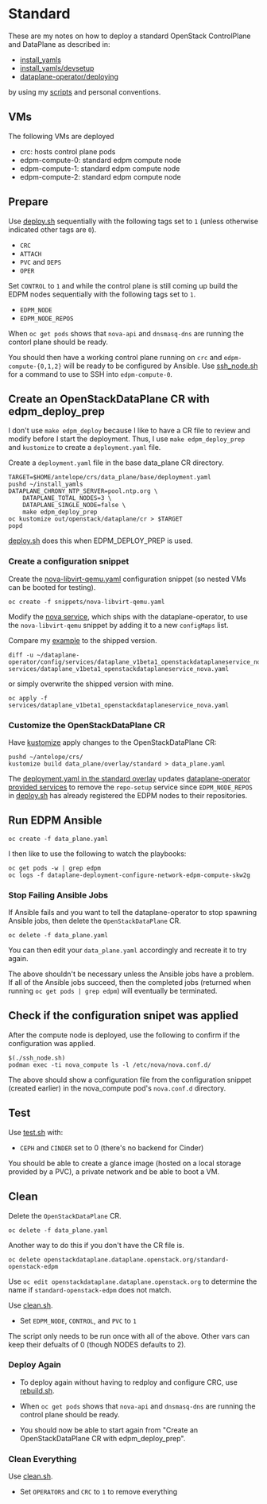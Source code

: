 # Standard

These are my notes on how to deploy a standard OpenStack ControlPlane
and DataPlane as described in:

- [install_yamls](https://github.com/openstack-k8s-operators/install_yamls/tree/main#deploy-dev-env-using-crc-edpm-nodes-with-isolated-networks)
- [install_yamls/devsetup](https://github.com/openstack-k8s-operators/install_yamls/tree/main/devsetup)
- [dataplane-operator/deploying](https://openstack-k8s-operators.github.io/dataplane-operator/deploying/)

by using my [scripts](../scripts) and personal conventions.

## VMs

The following VMs are deployed

- crc: hosts control plane pods
- edpm-compute-0: standard edpm compute node
- edpm-compute-1: standard edpm compute node
- edpm-compute-2: standard edpm compute node

## Prepare

Use [deploy.sh](../scripts/deploy.sh) sequentially with the following
tags set to `1` (unless otherwise indicated other tags are `0`).

- `CRC`
- `ATTACH`
- `PVC` and `DEPS`
- `OPER`

Set `CONTROL` to `1` and while the control plane is still coming up
build the EDPM nodes sequentially with the following tags set to `1`.

- `EDPM_NODE`
- `EDPM_NODE_REPOS`

When `oc get pods` shows that `nova-api` and `dnsmasq-dns` are running
the contorl plane should be ready.

You should then have a working control plane running on `crc`
and `edpm-compute-{0,1,2}` will be ready to be configured by Ansible.
Use [ssh_node.sh](../scripts/ssh_node.sh) for a command to use
to SSH into `edpm-compute-0`.

## Create an OpenStackDataPlane CR with edpm_deploy_prep

I don't use `make edpm_deploy` because I like to have a CR file to
review and modify before I start the deployment. Thus, I use `make
edpm_deploy_prep` and `kustomize` to create a `deployment.yaml` file.

Create a `deployment.yaml` file in the base data_plane CR directory.
```
TARGET=$HOME/antelope/crs/data_plane/base/deployment.yaml
pushd ~/install_yamls
DATAPLANE_CHRONY_NTP_SERVER=pool.ntp.org \
    DATAPLANE_TOTAL_NODES=3 \
    DATAPLANE_SINGLE_NODE=false \
    make edpm_deploy_prep
oc kustomize out/openstack/dataplane/cr > $TARGET
popd
```

[deploy.sh](../scripts/deploy.sh) does this when EDPM_DEPLOY_PREP is used.

### Create a configuration snippet

Create the
[nova-libvirt-qemu.yaml](../crs/snippets/nova-libvirt-qemu.yaml)
configuration snippet (so nested VMs can be booted for testing).
```
oc create -f snippets/nova-libvirt-qemu.yaml
```
Modify the [nova service](https://github.com/openstack-k8s-operators/dataplane-operator/blob/main/config/services/dataplane_v1beta1_openstackdataplaneservice_nova.yaml),
which ships with the dataplane-operator, to use the `nova-libvirt-qemu`
snippet by adding it to a new `configMaps` list.

Compare my [example](../crs/services/dataplane_v1beta1_openstackdataplaneservice_nova.yaml)
to the shipped version.
```
diff -u ~/dataplane-operator/config/services/dataplane_v1beta1_openstackdataplaneservice_nova.yaml services/dataplane_v1beta1_openstackdataplaneservice_nova.yaml
```
or simply overwrite the shipped version with mine.
```
oc apply -f services/dataplane_v1beta1_openstackdataplaneservice_nova.yaml
```

### Customize the OpenStackDataPlane CR

Have [kustomize](https://kustomize.io/) apply changes to the
OpenStackDataPlane CR:
```
pushd ~/antelope/crs/
kustomize build data_plane/overlay/standard > data_plane.yaml
```
The
[deployment.yaml in the standard overlay](../crs/data_plane/overlay/standard/deployment.yaml)
updates [dataplane-operator provided services](https://openstack-k8s-operators.github.io/dataplane-operator/composable_services/#dataplane-operator-provided-services) to remove the `repo-setup` service since `EDPM_NODE_REPOS` in [deploy.sh](../scripts/deploy.sh) has already registered the EDPM nodes to their repositories.

## Run EDPM Ansible
```
oc create -f data_plane.yaml
```
I then like to use the following to watch the playbooks:
```
oc get pods -w | grep edpm
oc logs -f dataplane-deployment-configure-network-edpm-compute-skw2g
```

### Stop Failing Ansible Jobs

If Ansible fails and you want to tell the dataplane-operator to stop
spawning Ansible jobs, then delete the `OpenStackDataPlane` CR.
```
oc delete -f data_plane.yaml
```
You can then edit your `data_plane.yaml` accordingly and recreate it to
try again.

The above shouldn't be necessary unless the Ansible jobs have a
problem. If all of the Ansible jobs succeed, then the completed
jobs (returned when running `oc get pods | grep edpm`) will eventually
be terminated.

## Check if the configuration snipet was applied

After the compute node is deployed, use the following to confirm if
the configuration was applied.
```
$(./ssh_node.sh)
podman exec -ti nova_compute ls -l /etc/nova/nova.conf.d/
```
The above should show a configuration file from the configuration
snippet (created earlier) in the nova_compute pod's `nova.conf.d`
directory.

## Test

Use [test.sh](../scripts/test.sh) with:

- `CEPH` and `CINDER` set to 0 (there's no backend for Cinder)

You should be able to create a glance image (hosted on a local storage
provided by a PVC), a private network and be able to boot a VM.

## Clean

Delete the `OpenStackDataPlane` CR.
```
oc delete -f data_plane.yaml
```
Another way to do this if you don't have the CR file is.
```
oc delete openstackdataplane.dataplane.openstack.org/standard-openstack-edpm
```
Use `oc edit openstackdataplane.dataplane.openstack.org` to determine
the name if `standard-openstack-edpm` does not match.

Use [clean.sh](../scripts/clean.sh).

- Set `EDPM_NODE`, `CONTROL`, and `PVC` to `1`

The script only needs to be run once with all of the above.
Other vars can keep their defualts of 0 (though NODES defaults to 2).

### Deploy Again

- To deploy again without having to redploy and configure CRC,
  use [rebuild.sh](../scripts/rebuild.sh).

- When `oc get pods` shows that `nova-api` and `dnsmasq-dns` are
  running the control plane should be ready.

- You should now be able to start again from "Create an
  OpenStackDataPlane CR with edpm_deploy_prep".

### Clean Everything

Use [clean.sh](../scripts/clean.sh).

- Set `OPERATORS` and `CRC` to `1` to remove everything
